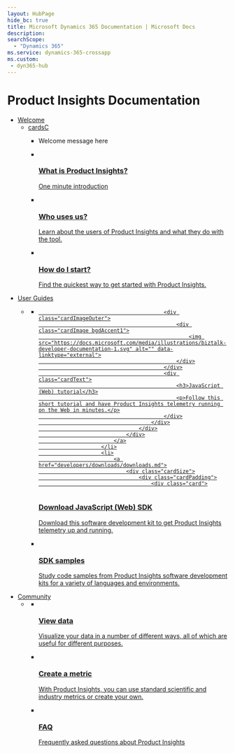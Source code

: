 ```yaml
---
layout: HubPage
hide_bc: true
title: Microsoft Dynamics 365 Documentation | Microsoft Docs
description: 
searchScope:
  - "Dynamics 365"
ms.service: dynamics-365-crossapp
ms.custom:
 - dyn365-hub
---
```

<div id="main" class="v2">
<div class="container">
    <h1>Product Insights Documentation</h1>
    <ul class="pivots">
        <li>
            <a href="#users">Welcome</a>
            <ul id="users">
                <li>
					<a href="#users-section">cardsC</a>
					<ul id="users-section" class="cardsC">
						<li>
							<div class="container intro">
								<p>Welcome message here</p>
							</div>
						</li>
						<li>
							<a href="developers/quick-starts/what-is.md">
								<div class="cardSize">
									<div class="cardPadding">
										<div class="card">
											<div class="cardImageOuter">
												<div class="cardImage bgdAccent1">
													<img src="https://docs.microsoft.com/media/illustrations/bcs-user-management-add-customer-1.svg" alt="" data-linktype="external">
												</div>
											</div>
											<div class="cardText">
												<h3>What is Product Insights?</h3>
												<p>One minute introduction</p>
											</div>
										</div>
									</div>
								</div>
							</a>
						</li>
						<li>
							<a href="developers/quick-starts/who-uses.md">
								<div class="cardSize">
									<div class="cardPadding">
										<div class="card">
											<div class="cardImageOuter">
												<div class="cardImage bgdAccent1">
													<img src="https://docs.microsoft.com/media/illustrations/virtualization-hperv-server-community.svg" alt="" data-linktype="external">
												</div>
											</div>
											<div class="cardText">
												<h3>Who uses us?</h3>
												<p>Learn about the users of Product Insights and what they do with the tool.</p>
											</div>
										</div>
									</div>
								</div>
							</a>
						</li>
						<li>
							<a href="developers/quick-starts/how-start.md">
								<div class="cardSize">
									<div class="cardPadding">
										<div class="card">
											<div class="cardImageOuter">
												<div class="cardImage bgdAccent1">
													<img src="https://docs.microsoft.com/media/illustrations/dynamics-training.svg" alt="" data-linktype="external">
												</div>
											</div>
											<div class="cardText">
												<h3>How do I start?</h3>
												<p>Find the quickest way to get started with Product Insights.</p>
											</div>
										</div>
									</div>
								</div>
							</a>
						</li>
					</ul>
                </li>
            </ul>
        </li>
        <li>
            <a href="#developers">User Guides</a>
            <ul id="developers">
                <li>
                    <a href="#dev-section"></a>
                    <ul id="dev-section" class="cardsZ">
                        <li>
							<a href="developers/downloads/tutorials/web.md">
								<div class="cardSize">
									<div class="cardPadding">
										<div class="card">
					   
											<div class="cardImageOuter">
												<div class="cardImage bgdAccent1">
													<img src="https://docs.microsoft.com/media/illustrations/biztalk-developer-documentation-1.svg" alt="" data-linktype="external">
												</div>
											</div>
											<div class="cardText">
												<h3>JavaScript (Web) tutorial</h3>
												<p>Follow this short tutorial and have Product Insights telemetry running on the Web in minutes.</p>
											</div>
										</div>
									</div>
								</div>
							</a>
                        </li>
                        <li>
							<a href="developers/downloads/downloads.md">
								<div class="cardSize">
									<div class="cardPadding">
										<div class="card">
<div class="cardImageOuter"><div class="cardImage bgdAccent1"><img src="https://docs.microsoft.com/media/illustrations/sql-get-started-download.svg" alt="" data-linktype="external"></div></div>
											<div class="cardText">
												<h3>Download JavaScript (Web) SDK</h3>
												<p>Download this software development kit to get Product Insights telemetry up and running.</p>
											</div>
										</div>
									</div>
								</div>
							</a>							
                        </li>
                        <li>
							<a href="developers/downloads/sdk-samples.md">
								<div class="cardSize">
									<div class="cardPadding">
										<div class="card">
<div class="cardImageOuter"><div class="cardImage bgdAccent1"><img src="https://docs.microsoft.com/media/illustrations/nuget-tools-reference_2.svg" alt="" data-linktype="external"></div></div>
											<div class="cardText">
												<h3>SDK samples</h3>
												<p>Study code samples from Product Insights software development kits for a variety of languages and environments.</p>
											</div>
										</div>
									</div>
								</div>
							</a>							
                        </li>
                    </ul>
                </li>			
            </ul>
        </li>
        <li>
            <a href="#managers">Community</a>
            <ul id="managers">
                <li>
                    <a href="#man-section"></a>
                    <ul id="man-section" class="cardsZ">
                        <li>
							<a href="developers/quick-starts/1_view.md">
								<div class="cardSize">
									<div class="cardPadding">
										<div class="card">
<div class="cardImageOuter"><div class="cardImage bgdAccent1"><img src="https://docs.microsoft.com/media/illustrations/team-services-agile-track.svg" alt="" data-linktype="external"></div></div>
											<div class="cardText">
												<h3>View data</h3>
												<p>Visualize your data in a number of different ways, all of which are useful for different purposes.</p>
											</div>
										</div>
									</div>
								</div>
							</a>
                        </li>
                        <li>
							<a href="developers/quick-starts/2_create.md">
								<div class="cardSize">
									<div class="cardPadding">
										<div class="card">
<div class="cardImageOuter"><div class="cardImage bgdAccent1"><img src="https://docs.microsoft.com/media/illustrations/sql-analytics-service.svg" alt="" data-linktype="external"></div></div>
											<div class="cardText">
												<h3>Create a metric</h3>
												<p>With Product Insights, you can use standard scientific and industry metrics or create your own.</p>
											</div>
										</div>
									</div>
								</div>
							</a>							
                        </li>
                        <li>
							<a href="developers/faq">
								<div class="cardSize">
									<div class="cardPadding">
										<div class="card">
<div class="cardImageOuter"><div class="cardImage bgdAccent1"><img src="https://docs.microsoft.com/media/illustrations/bcs-partner-advanced-management-faq-2.svg" alt="" data-linktype="external"></div></div>
											<div class="cardText">
												<h3>FAQ</h3>
												<p>Frequently asked questions about Product Insights</p>
											</div>
										</div>
									</div>
								</div>
							</a>							
                        </li>
                    </ul>
                </li>			
            </ul>
        </li>		
    </ul>
</div>
